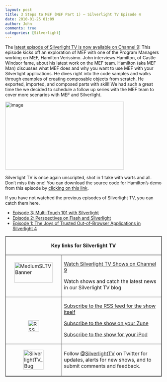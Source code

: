 ```yaml
---
layout: post
title: 3 Steps to MEF (MEF Part 1) – Silverlight TV Episode 4
date: 2010-01-25 01:09
author: John
comments: true
categories: [Silverlight]
---
```

<p>The <a href="http://channel9.msdn.com/shows/SilverlightTV/Silverlight-TV-Episode-4-3-Steps-to-MEF-Export-Import-Compose/">latest episode of Silverlight TV is now available on Channel 9</a>! This episode kicks off an exploration of MEF with one of the Program Managers working on MEF, Hamilton Verissimo. John interviews Hamilton, of Castle Windsor fame, about his latest work on the MEF team. Hamilton (aka MEF Man) discusses what MEF does and why you want to use MEF with your Silverlight applications. He dives right into the code samples and walks through examples of creating composable objects from scratch. He exported, imported, and composed parts with skill! We had such a great time the we decided to schedule a follow up series with the MEF team to cover more scenarios with MEF and Silverlight.</p>
<p><a href="http://channel9.msdn.com/shows/SilverlightTV/Silverlight-TV-Episode-4-3-Steps-to-MEF-Export-Import-Compose/"><img style="border-right-width: 0px; display: inline; border-top-width: 0px; border-bottom-width: 0px; border-left-width: 0px" title="image" border="0" alt="image" width="382" height="218" src="http://images.johnpapa.net/wp-content/uploads/files/media/image/WindowsLiveWriter/3StepstoMEFSilverlightTVEpisode4_12BDA/image_3.png" /></a>&nbsp;</p>
<p>Silverlight TV is once again unscripted, shot in 1 take with warts and all. Don&rsquo;t miss this one! You can download the source code for Hamilton&rsquo;s demo from this episode by <a href="http://images.johnpapa.net/wp-content/uploads/files/downloads/SilverlightTV/SilverlightTV-004.zip">clicking on this link</a>.</p>
<p>If you have not watched the previous episodes of Silverlight TV, you can catch them here.</p>
<ul>
<li><a href="http://channel9.msdn.com/shows/SilverlightTV/Silverlight-TV-Episode-3-Multi-Touch-101-with-Silverlight/">Episode 3: Multi-Touch 101 with Silverlight</a></li>
<li><a href="http://channel9.msdn.com/shows/SilverlightTV/Silverlight-TV-Episode-2-Perspectives-on-Flash-and-Silverlight/">Episode 2: Perspectives on Flash and Silverlight</a></li>
<li><a href="http://channel9.msdn.com/shows/SilverlightTV/Out-of-Browser-in-Silverlight-4-Silverlight-TV-Episode-1/">Episode 1: The Joys of Trusted Out-of-Browser Applications in Silverlight 4</a></li>
</ul>
<p>
<table border="1" cellspacing="0" cellpadding="5">
<tbody>
<tr>
<td colspan="2">
<p align="center"><b>Key links for Silverlight TV</b></p>
</td>
</tr>
<tr>
<td width="162">
<p><a href="http://channel9.msdn.com/shows/SilverlightTV/"><img style="border-right-width: 0px; display: block; float: none; border-top-width: 0px; border-bottom-width: 0px; margin-left: auto; border-left-width: 0px; margin-right: auto" title="MediumSLTVBanner" border="0" alt="MediumSLTVBanner" width="122" height="66" src="http://images.johnpapa.net/wp-content/uploads/files/media/image/WindowsLiveWriter/3StepstoMEFSilverlightTVEpisode4_12BDA/MediumSLTVBanner_3.png" /></a>&nbsp;</p>
</td>
<td width="306">
<p><a href="http://channel9.msdn.com/shows/SilverlightTV/">Watch Silverlight TV Shows on Channel 9</a></p>
<p>Watch shows and catch the latest news in our Silverlight TV blog</p>
</td>
</tr>
<tr>
<td width="162">
<p>&nbsp;</p>
<p><a href="http://images.johnpapa.net/wp-content/uploads/files/media/image/WindowsLiveWriter/3StepstoMEFSilverlightTVEpisode4_12BDA/RSS_2.png"><img style="border-right-width: 0px; display: block; float: none; border-top-width: 0px; border-bottom-width: 0px; margin-left: auto; border-left-width: 0px; margin-right: auto" title="RSS" border="0" alt="RSS" width="36" height="36" src="http://images.johnpapa.net/wp-content/uploads/files/media/image/WindowsLiveWriter/3StepstoMEFSilverlightTVEpisode4_12BDA/RSS_thumb.png" /></a></p>
</td>
<td width="306">
<p><a href="http://channel9.msdn.com/shows/SilverlightTV/RSS/">Subscribe to the RSS feed for the show itself</a></p>
<p><a href="http://channel9.msdn.com/shows/SilverlightTV/feed/zune/">Subscribe to the show on your Zune</a></p>
<p><a href="http://channel9.msdn.com/shows/SilverlightTV/feed/ipod/">Subscribe to the show for your iPod</a></p>
</td>
</tr>
<tr>
<td width="162">
<p><a href="http://images.johnpapa.net/wp-content/uploads/files/media/image/WindowsLiveWriter/7f977e907c4d_EE29/SilverlightTV_Bug_2.png"><img style="border-right-width: 0px; display: block; float: none; border-top-width: 0px; border-bottom-width: 0px; margin-left: auto; border-left-width: 0px; margin-right: auto" title="SilverlightTV_Bug" border="0" alt="SilverlightTV_Bug" width="64" height="64" src="http://images.johnpapa.net/wp-content/uploads/files/media/image/WindowsLiveWriter/7f977e907c4d_EE29/SilverlightTV_Bug_thumb.png" /></a></p>
</td>
<td width="306">
<p>Follow <a href="http://www.twitter.com/SilverlightTV">@SilverlightTV</a> on Twitter for updates, alerts for new shows, and to submit comments and feedback.</p>
</td>
</tr>
</tbody>
</table>
</p>
<p>&nbsp;</p>

